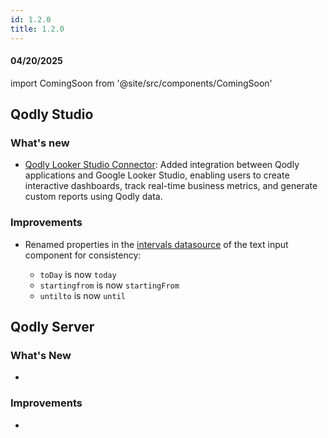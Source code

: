 ```yaml
---
id: 1.2.0
title: 1.2.0
---
```



#### 04/20/2025

import ComingSoon from '@site/src/components/ComingSoon'



## Qodly Studio

<h3>What's new</h3>

- [Qodly Looker Studio Connector](#): Added integration between Qodly applications and Google Looker Studio, enabling users to create interactive dashboards, track real-time business metrics, and generate custom reports using Qodly data.

<h3> Improvements </h3> 

- Renamed properties in the [intervals datasource](../studio/pageLoaders/components/textinput#params-object-properties) of the text input component for consistency:

    - `toDay` is now `today`
    - `startingfrom` is now `startingFrom`
    - `untilto` is now `until`


## Qodly Server

<h3> What's New </h3>

- 

<h3> Improvements </h3> 

- 